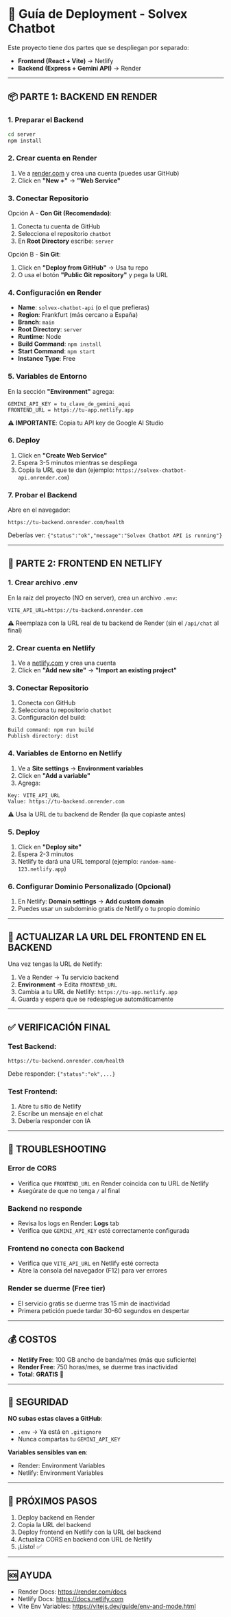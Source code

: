 # 🚀 Guía de Deployment - Solvex Chatbot

Este proyecto tiene dos partes que se despliegan por separado:
- **Frontend (React + Vite)** → Netlify
- **Backend (Express + Gemini API)** → Render

---

## 📦 PARTE 1: BACKEND EN RENDER

### 1. Preparar el Backend

```bash
cd server
npm install
```

### 2. Crear cuenta en Render

1. Ve a [render.com](https://render.com) y crea una cuenta (puedes usar GitHub)
2. Click en **"New +"** → **"Web Service"**

### 3. Conectar Repositorio

Opción A - **Con Git (Recomendado)**:
1. Conecta tu cuenta de GitHub
2. Selecciona el repositorio `chatbot`
3. En **Root Directory** escribe: `server`

Opción B - **Sin Git**:
1. Click en **"Deploy from GitHub"** → Usa tu repo
2. O usa el botón **"Public Git repository"** y pega la URL

### 4. Configuración en Render

- **Name**: `solvex-chatbot-api` (o el que prefieras)
- **Region**: Frankfurt (más cercano a España)
- **Branch**: `main`
- **Root Directory**: `server`
- **Runtime**: Node
- **Build Command**: `npm install`
- **Start Command**: `npm start`
- **Instance Type**: Free

### 5. Variables de Entorno

En la sección **"Environment"** agrega:

```
GEMINI_API_KEY = tu_clave_de_gemini_aqui
FRONTEND_URL = https://tu-app.netlify.app
```

⚠️ **IMPORTANTE**: Copia tu API key de Google AI Studio

### 6. Deploy

1. Click en **"Create Web Service"**
2. Espera 3-5 minutos mientras se despliega
3. Copia la URL que te dan (ejemplo: `https://solvex-chatbot-api.onrender.com`)

### 7. Probar el Backend

Abre en el navegador:
```
https://tu-backend.onrender.com/health
```

Deberías ver: `{"status":"ok","message":"Solvex Chatbot API is running"}`

---

## 🎨 PARTE 2: FRONTEND EN NETLIFY

### 1. Crear archivo .env

En la raíz del proyecto (NO en server), crea un archivo `.env`:

```env
VITE_API_URL=https://tu-backend.onrender.com
```

⚠️ Reemplaza con la URL real de tu backend de Render (sin el `/api/chat` al final)

### 2. Crear cuenta en Netlify

1. Ve a [netlify.com](https://netlify.com) y crea una cuenta
2. Click en **"Add new site"** → **"Import an existing project"**

### 3. Conectar Repositorio

1. Conecta con GitHub
2. Selecciona tu repositorio `chatbot`
3. Configuración del build:

```
Build command: npm run build
Publish directory: dist
```

### 4. Variables de Entorno en Netlify

1. Ve a **Site settings** → **Environment variables**
2. Click en **"Add a variable"**
3. Agrega:

```
Key: VITE_API_URL
Value: https://tu-backend.onrender.com
```

⚠️ Usa la URL de tu backend de Render (la que copiaste antes)

### 5. Deploy

1. Click en **"Deploy site"**
2. Espera 2-3 minutos
3. Netlify te dará una URL temporal (ejemplo: `random-name-123.netlify.app`)

### 6. Configurar Dominio Personalizado (Opcional)

1. En Netlify: **Domain settings** → **Add custom domain**
2. Puedes usar un subdominio gratis de Netlify o tu propio dominio

---

## 🔄 ACTUALIZAR LA URL DEL FRONTEND EN EL BACKEND

Una vez tengas la URL de Netlify:

1. Ve a Render → Tu servicio backend
2. **Environment** → Edita `FRONTEND_URL`
3. Cambia a tu URL de Netlify: `https://tu-app.netlify.app`
4. Guarda y espera que se redesplegue automáticamente

---

## ✅ VERIFICACIÓN FINAL

### Test Backend:
```
https://tu-backend.onrender.com/health
```
Debe responder: `{"status":"ok",...}`

### Test Frontend:
1. Abre tu sitio de Netlify
2. Escribe un mensaje en el chat
3. Debería responder con IA

---

## 🐛 TROUBLESHOOTING

### Error de CORS
- Verifica que `FRONTEND_URL` en Render coincida con tu URL de Netlify
- Asegúrate de que no tenga `/` al final

### Backend no responde
- Revisa los logs en Render: **Logs** tab
- Verifica que `GEMINI_API_KEY` esté correctamente configurada

### Frontend no conecta con Backend
- Verifica que `VITE_API_URL` en Netlify esté correcta
- Abre la consola del navegador (F12) para ver errores

### Render se duerme (Free tier)
- El servicio gratis se duerme tras 15 min de inactividad
- Primera petición puede tardar 30-60 segundos en despertar

---

## 💰 COSTOS

- **Netlify Free**: 100 GB ancho de banda/mes (más que suficiente)
- **Render Free**: 750 horas/mes, se duerme tras inactividad
- **Total**: **GRATIS** 🎉

---

## 🔐 SEGURIDAD

**NO subas estas claves a GitHub**:
- `.env` → Ya está en `.gitignore`
- Nunca compartas tu `GEMINI_API_KEY`

**Variables sensibles van en**:
- Render: Environment Variables
- Netlify: Environment Variables

---

## 📱 PRÓXIMOS PASOS

1. Deploy backend en Render
2. Copia la URL del backend
3. Deploy frontend en Netlify con la URL del backend
4. Actualiza CORS en backend con URL de Netlify
5. ¡Listo! ✅

---

## 🆘 AYUDA

- Render Docs: https://render.com/docs
- Netlify Docs: https://docs.netlify.com
- Vite Env Variables: https://vitejs.dev/guide/env-and-mode.html
